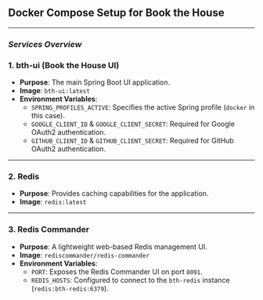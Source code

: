 ## Docker Compose Setup for **Book the House**

---

### *Services Overview*

### **1. bth-ui (Book the House UI)**
- **Purpose**: The main Spring Boot UI application.
- **Image**: `bth-ui:latest`
- **Environment Variables**:
    - `SPRING_PROFILES_ACTIVE`: Specifies the active Spring profile (`docker` in this case).
    - `GOOGLE_CLIENT_ID` & `GOOGLE_CLIENT_SECRET`: Required for Google OAuth2 authentication.
    - `GITHUB_CLIENT_ID` & `GITHUB_CLIENT_SECRET`: Required for GitHub OAuth2 authentication.
---

### **2. Redis**
- **Purpose**: Provides caching capabilities for the application.
- **Image**: `redis:latest`

---

### **3. Redis Commander**
- **Purpose**: A lightweight web-based Redis management UI.
- **Image**: `rediscommander/redis-commander`
- **Environment Variables**:
    - `PORT`: Exposes the Redis Commander UI on port `8091`.
    - `REDIS_HOSTS`: Configured to connect to the `bth-redis` instance (`redis:bth-redis:6379`).
